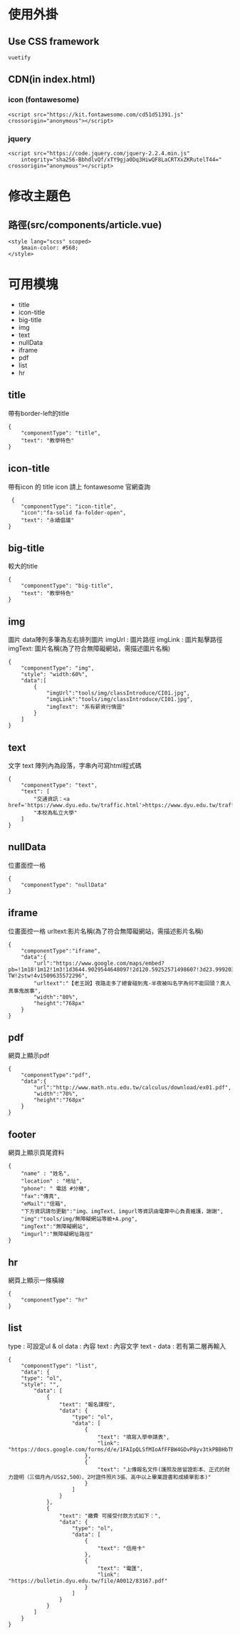 # 使用外掛
## Use CSS framework  
```
vuetify
```
## CDN(in index.html)
### icon (fontawesome)
```
<script src="https://kit.fontawesome.com/cd51d51391.js" crossorigin="anonymous"></script>
```
### jquery
```
<script src="https://code.jquery.com/jquery-2.2.4.min.js"
    integrity="sha256-BbhdlvQf/xTY9gja0Dq3HiwQF8LaCRTXxZKRutelT44=" crossorigin="anonymous"></script>
```

# 修改主題色
## 路徑(src/components/article.vue)
```
<style lang="scss" scoped>
    $main-color: #568;
</style>
```
# 可用模塊
- title
- icon-title
- big-title
- img
- text
- nullData
- iframe
- pdf
- list
- hr

## title
帶有border-left的title
```
{
    "componentType": "title",
    "text": "教學特色"
}

```
## icon-title
帶有icon 的 title
icon 請上 fontawesome 官網查詢
```
 {
    "componentType": "icon-title",
    "icon":"fa-solid fa-folder-open",
    "text": "永續倡議"
}
```
## big-title
較大的title
```
{
    "componentType": "big-title",
    "text": "教學特色"
}

```
## img
圖片
data陣列多筆為左右排列圖片
imgUrl : 圖片路徑
imgLink : 圖片點擊路徑
imgText: 圖片名稱(為了符合無障礙網站，需描述圖片名稱)
```
{
    "componentType": "img",
    "style": "width:60%",
    "data":[
        {
            "imgUrl":"tools/img/classIntroduce/CI01.jpg",
            "imgLink":"tools/img/classIntroduce/CI01.jpg",
            "imgText": "系有薪資行情圖"
        }
    ]
}
```
## text
文字
text 陣列內為段落，字串內可寫html程式碼
```
{
    "componentType": "text",
    "text": [
        "交通資訊：<a href='https://www.dyu.edu.tw/traffic.html'>https://www.dyu.edu.tw/traffic.html</a>",
        "本校為私立大學"
    ]
}
```
## nullData
位畫面控一格
```
{
    "componentType": "nullData"
}

```
## iframe
位畫面控一格
urltext:影片名稱(為了符合無障礙網站，需描述影片名稱)
```
{
    "componentType":"iframe",
    "data":{
        "url":"https://www.google.com/maps/embed?pb=!1m18!1m12!1m3!1d3644.9029544648097!2d120.59252571498607!3d23.999203784467365!2m3!1f0!2f0!3f0!3m2!1i1024!2i768!4f13.1!3m3!1m2!1s0x34693768664f3ccb%3A0xe8c679292eeb5326!2zNTE15b2w5YyW57ij5aSn5p2R6YSJ5a245bqc6LevMTY46Jmf!5e0!3m2!1szh-TW!2stw!4v1509635572296",
        "urltext":"【老王說】夜路走多了總會碰到鬼-半夜被叫名字為何不能回頭？真人真事鬼故事",
        "width":"80%",
        "height":"768px"
    }
}
```
## pdf
網頁上顯示pdf
```
{
    "componentType":"pdf",
    "data":{
        "url":"http://www.math.ntu.edu.tw/calculus/download/ex01.pdf",
        "width":"70%",
        "height":"768px"
    }
}

```
## footer
網頁上顯示頁尾資料
```
{
    "name" : "姓名",
    "location" : "地址",
    "phone": " 電話 #分機",
    "fax":"傳真",
    "eMail":"信箱",
    "下方資訊請勿更動":"img、imgText、imgurl等資訊由電算中心負責維護，謝謝",
    "img":"tools/img/無障礙網站等級+A.png",
    "imgText":"無障礙網站",
    "imgurl":"無障礙網址路徑"
}
```
## hr
網頁上顯示一條橫線
```
{
    "componentType": "hr"
}
```
## list
type : 可設定ul & ol
data : 內容
text : 內容文字
text - data : 若有第二層再輸入
```
{
    "componentType": "list",
    "data": {
    "type": "ol",
    "style": "",
        "data": [
            {
                "text": "報名課程",
                "data": {
                    "type": "ol",
                    "data": [
                        {
                            "text": "填寫入學申請表",
                            "link": "https://docs.google.com/forms/d/e/1FAIpQLSfMIoAfFFBW4GDvP8yv3tkPBBHbTNFT7je5_XGQM8s9EZhfEg/viewform"
                        },
                        {
                            "text": "上傳報名文件(護照及居留證影本、正式的財力證明（三個月內/US$2,500）、2吋證件照片3張、高中以上畢業證書和成績單影本)"
                        }
                    ]
                }
            },
            {
                "text": "繳費 可接受付款方式如下：",
                "data": {
                    "type": "ol",
                    "data": [
                        {
                            "text": "信用卡"
                        },
                        {
                            "text": "電匯",
                            "link": "https://bulletin.dyu.edu.tw/file/A0012/83167.pdf"
                        }
                    ]
                }
            }
        ]
    }
}

```
